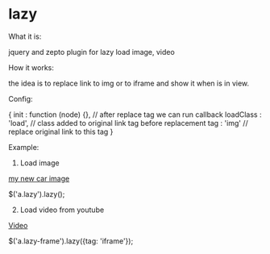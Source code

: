 lazy
====

What it is:

jquery and zepto plugin for lazy load image, video

How it works:

the idea is to replace link to img or to iframe and show it when is in view.

Config:

{
  init      : function (node) {}, // after replace tag we can run callback 
  loadClass : 'load', // class added to original link tag before replacement
  tag       : 'img'   // replace original link to this tag
}

Example:

1. Load image

<a href="*.jpg" class="lazy">my new car image</a>

$('a.lazy').lazy();

2. Load video from youtube

<a class="lazy-frame" href="http://www.youtube.com/embed/uahfKA-vU8M">Video</a>

$('a.lazy-frame').lazy({tag: 'iframe'});


